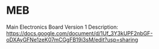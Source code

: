 # MEB
Main Electronics Board Version 1 Description: 
https://docs.google.com/document/d/1Uf_3Y3kUPF2nbGF-oDXAyGFNe1zeK07mCGgFB19i3sM/edit?usp=sharing
